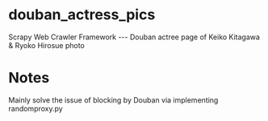# douban_actress_pics
Scrapy Web Crawler Framework --- Douban actree page of Keiko Kitagawa &amp; Ryoko Hirosue photo

# Notes
Mainly solve the issue of blocking by Douban via implementing randomproxy.py
